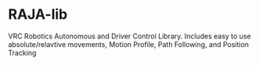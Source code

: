 # RAJA-lib
VRC Robotics Autonomous and Driver Control Library. Includes easy to use absolute/relavtive movements, Motion Profile, Path Following, and Position Tracking
